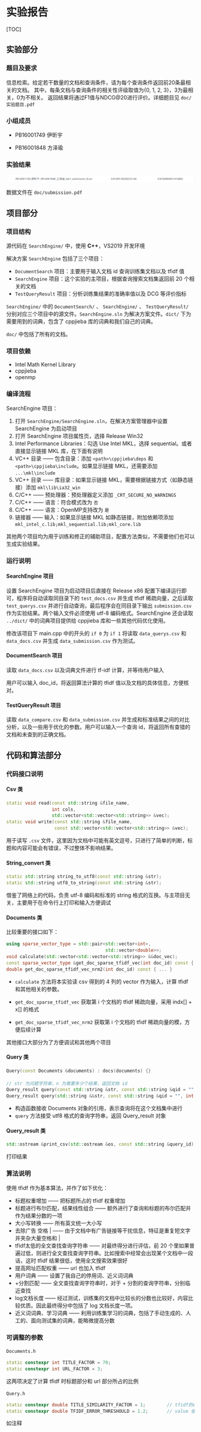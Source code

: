 # 实验报告

[TOC]

## 实验部分

### 题目及要求

信息检索。给定若干数量的文档和查询条件，请为每个查询条件返回前20条最相关的文档。
其中，每条文档与查询条件的相关性评级取值为{0, 1, 2, 3}，3为最相关，0为不相关。
返回结果将通过F1值与NDCG@20进行评价。详细题目见 `doc/实验题目.pdf`

### 小组成员

- PB16001749 伊昕宇

- PB16001848 方泽瑜

### 实验结果

![image-20191202194234650](pic/image-20191202194234650.png)

数据文件在  `doc/submission.pdf`



## 项目部分

### 项目结构

源代码在 `SearchEngine/` 中，使用 **C++**，VS2019 开发环境

解决方案 `SearchEngine` 包括了三个项目：

- `DocumentSearch` 项目：主要用于输入文档 id 查询训练集文档以及 tfidf 值
- `SearchEngine` 项目：这个实验的主项目，根据查询搜索文档集返回前 20 个相关的文档
- `TestQueryResult` 项目：分析训练集结果的准确率值以及 DCG 等评价指标

 `SearchEngine/` 中的  `DocumentSearch/` 、 `SearchEngine/` 、 `TestQueryResult/`  分别对应三个项目中的源文件。`SearchEngine.sln` 为解决方案文件。`dict/` 下为需要用到的词典，包含了 cppjieba 库的词典和我们自己的词典。

`doc/` 中包括了所有的文档。

### 项目依赖

- Intel Math Kernel Library
- cppjieba
- openmp

### 编译流程

SearchEngine 项目：

1. 打开 `SearchEngine/SearchEngine.sln`，在解决方案管理器中设置 SearchEngine 为启动项目
2. 打开 SearchEngine 项目属性页，选择 Release Win32
3. Intel Performance Libraries：勾选 Use Intel MKL，选择 sequential。或者直接显示链接 MKL 库，在下面有说明
4. VC++ 目录 —— 包含目录：添加 `<path>\cppjieba\deps` 和 `<path>\cppjieba\include`。如果显示链接 MKL，还需要添加 `...\mkl\include`
5. VC++ 目录 —— 库目录：如果显示链接 MKL，需要根据链接方式（如静态链接）添加 `mkl\lib\ia32_win`
6. C/C++ —— 预处理器：预处理器定义添加 `_CRT_SECURE_NO_WARNINGS`
7. C/C++ —— 语言：符合模式改为 `否`
8. C/C++ —— 语言：OpenMP支持改为 `是`
9. 链接器 —— 输入：如果显示链接 MKL 如静态链接，附加依赖项添加 `mkl_intel_c.lib;mkl_sequential.lib;mkl_core.lib`

其他两个项目均为用于训练和修正的辅助项目，配置方法类似，不需要他们也可以生成实验结果。

### 运行说明

#### SearchEngine 项目

设置 SearchEngine 项目为启动项目后直接在 Release x86 配置下编译运行即可，程序将自动读取同目录下的 `test_docs.csv` 并生成 tfidf 稀疏向量，之后读取 `test_querys.csv` 并进行自动查询，最后程序会在同目录下输出 `submission.csv` 作为实验结果。两个输入文件必须使用 utf-8 编码格式。SearchEngine 还会读取 `../dict/` 中的词典项目提供给 cppjieba 库和一些其他代码优化使用。

修改该项目下 main.cpp 中的开头的 `if 0` 为 `if 1` 将读取 `data_querys.csv` 和 `data_docs.csv` 并生成 `data_submission.csv` 作为测试。

#### DocumentSearch 项目

读取 `data_docs.csv` 以及词典文件进行 tf-idf 计算，并等待用户输入

用户可以输入 doc_id，将返回算法计算的 tfidf 值以及文档的具体信息，方便核对。

#### TestQueryResult 项目

读取 `data_compare.csv` 和 `data_submission.csv` 并生成和标准结果之间的对比分析，以及一些用于优化的参数。用户可以输入一个查询 id，将返回所有查错的文档和未查到的正确文档。



## 代码和算法部分

### 代码接口说明

#### Csv 类

```c++
static void read(const std::string &file_name, 
				 int cols, 
				 std::vector<std::vector<std::string>> &vec);
static void write(const std::string &file_name, 
				  const std::vector<std::vector<std::string>> &vec);
```



用于读写 `.csv` 文件，这里因为文档中可能有英文逗号，只进行了简单的判断，标题和内容可能会有错误，不过整体不影响结果。

#### String_convert 类

```c++
static std::string string_to_utf8(const std::string &str);
static std::string utf8_to_string(const std::string &str);
```

借鉴了网络上的代码，负责 utf-8 编码和标准的 string 格式的互换。与主项目无关，主要用于在命令行上打印和输入方便调试

#### Documents 类

比较重要的接口如下：

```c++
using sparse_vector_type = std::pair<std::vector<int>,	
									 std::vector<double>>;	
void calculate(std::vector<std::vector<std::string>> &&doc_vec);
const sparse_vector_type &get_doc_sparse_tfidf_vec(int doc_id) const { ... }
double get_doc_sparse_tfidf_vec_nrm2(int doc_id) const { ... }
```

- `calculate` 方法将本实验读 csv 得到的 4 列的 vector 作为输入，计算 tfidf 和其他相关的参数。

- `get_doc_sparse_tfidf_vec` 获取第 i 个文档的 tfidf 稀疏向量，采用 indx[] + x[] 的格式
- `get_doc_sparse_tfidf_vec_nrm2` 获取第 i 个文档的 tfidf 稀疏向量的模，方便后续计算

其他接口大部分为了方便调试和其他两个项目

#### Query 类

```c++
Query(const Documents &documents) : docs(documents) {}

// str 为问题字符串，n 为需要多少个结果，返回文档 id
Query_result query(const std::string &str, const std::string &qid = "", int n = 20) { ... }
Query_result query(std::string &&str, const std::string &qid = "", int n = 20) { ... }
```

- 构造函数接收 Documents 对象的引用，表示查询将在这个文档集中进行
- `query` 方法接受 utf8 格式的查询字符串，返回 Query_result 对象

#### Query_result 类

```c++
std::ostream &print_csv(std::ostream &os, const std::string &query_id);
```

打印结果

### 算法说明

使用 tfidf 作为基本算法，并作了如下优化：

- 标题权重增加 —— 把标题所占的 tfidf 权重增加
- 标题进行布尔匹配，结果线性组合 —— 额外进行了查询和标题的布尔匹配并作为结果分数的一项
- 大小写转换 —— 所有英文统一大小写
- 去除广告 空格 | —— 由于文档中有广告链接等干扰信息，特征是重复短文字并夹杂大量空格和 |
- tfidf太低的全文查找查询字符串 —— 对最终得分进行评估，前 20 个里如果普遍过低，则进行全文查找查询字符串。比如搜索中经常会出现某个文档中一段话，这时 tfidf 结果很低，使用全文搜索效果很好
- 提高网址匹配权重 —— url 也加入 tfidf
- 用户词典 —— 设置了我自己的停用词、近义词词典
- +分割匹配 —— 全文查找查询字符串时，对于 + 分割的查询字符串，分别临近查找
- log文档长度 —— 经过测试，训练集的文档中比较长的分数也比较好，内容比较优质。因此最终得分中包括了 log 文档长度一项。
- 近义词词典、学习词典 —— 利用训练集学习的词典，包括了手动生成的、人工的、面向测试集的词典，能略微提高分数

### 可调整的参数

`Documents.h`

 ```c++
static constexpr int TITLE_FACTOR = 70;
static constexpr int URL_FACTOR = 3;
 ```

这两项决定了计算 tfidf 时标题部分和 url 部分所占的比例

`Query.h`

```c++
static constexpr double TITLE_SIMILARITY_FACTOR = 1;		// tfidf的cos值系数为1，和这个线性相加
static constexpr double TFIDF_ERROR_THRESHOULD = 1.2;		// value 低于这个值的超过 n/2 则进行其他处理
```

如注释

